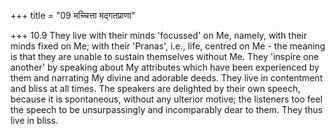 +++
title = "09 मच्चित्ता मद्गतप्राणा"

+++
10.9 They live with their minds 'focussed' on Me, namely, with their
minds fixed on Me; with their 'Pranas', i.e., life, centred on Me - the
meaning is that they are unable to sustain themselves without Me. They
'inspire one another' by speaking about My attributes which have been
experienced by them and narrating My divine and adorable deeds. They
live in contentment and bliss at all times. The speakers are delighted
by their own speech, because it is spontaneous, without any ulterior
motive; the listeners too feel the speech to be unsurpassingly and
incomparably dear to them. They thus live in bliss.
